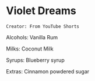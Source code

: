 # Violet Dreams

`Creator: From YouTube Shorts`

Alcohols: Vanilla Rum

Milks: Coconut Milk

Syrups: Blueberry syrup

Extras: Cinnamon powdered sugar

